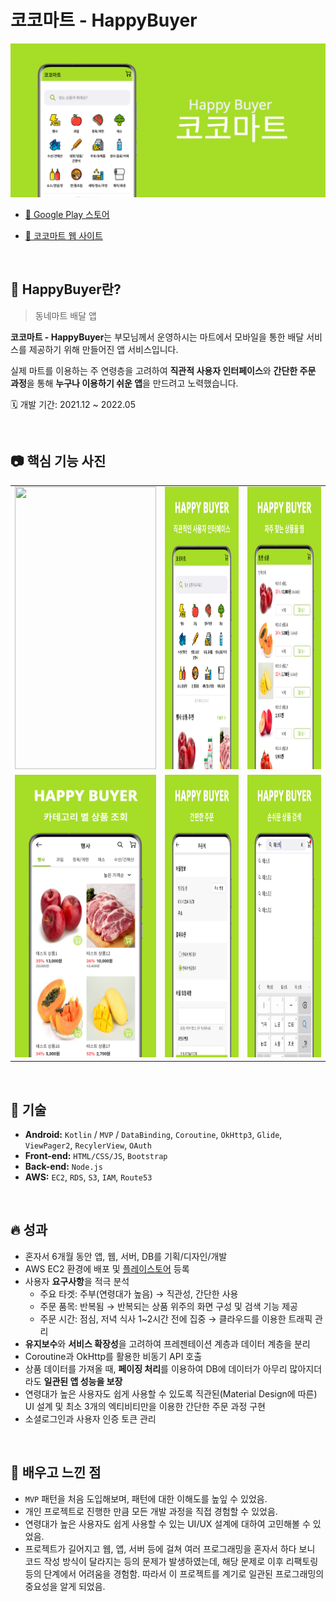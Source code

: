 # **코코마트 - HappyBuyer**

![앱 그래픽 이미지](https://github.com/younhwan97/happy-buyer-app/blob/develop/happy_buyer_app_graphic_img.png?raw=true)

- [🔗 Google Play 스토어](https://play.google.com/store/apps/details?id=kr.co.younhwan.happybuyer)

- [🔗 코코마트 웹 사이트](http://happybuyer.co.kr)

<br>

## 📌 HappyBuyer란?

> 동네마트 배달 앱

**코코마트 - HappyBuyer**는 부모님께서 운영하시는 마트에서 모바일을 통한 배달 서비스를 제공하기 위해 만들어진 앱 서비스입니다. 

실제 마트를 이용하는 주 연령층을 고려하여 **직관적 사용자 인터페이스**와 **간단한 주문 과정**을 통해 **누구나 이용하기 쉬운 앱**을 만드려고 노력했습니다.

🗓 개발 기간: 2021.12 ~ 2022.05

<br>

## 📷 핵심 기능 사진

<table>
  <tr>
    <td><img width="226px" height="452px" src="https://github.com/younhwan97/happy-buyer-app/blob/develop/happy_buyer_app_screen_shot.gif?raw=true"/></td>
    <td><img width="226px" height="452px" src="https://github.com/younhwan97/happy-buyer-app/blob/develop/happy_buyer_app_screen_shot_1.png?raw=true"/></td>
    <td><img width="226px" height="452px" src="https://github.com/younhwan97/happy-buyer-app/blob/develop/happy_buyer_app_screen_shot_2.png?raw=true"/></td>
  </tr>
  <tr>
     <td><img width="226px" height="452px" src="https://github.com/younhwan97/happy-buyer-app/blob/develop/happy_buyer_app_screen_shot_3.png?raw=true"/></td>
    <td><img width="226px" height="452px" src="https://github.com/younhwan97/happy-buyer-app/blob/develop/happy_buyer_app_screen_shot_4.png?raw=true"/></td>
    <td><img width="226px" height="452px" src="https://github.com/younhwan97/happy-buyer-app/blob/develop/happy_buyer_app_screen_shot_5.png?raw=true"/></td>
  </tr>    
 </table>

<br>

## 🚀 기술

- **Android:** `Kotlin` / `MVP` / `DataBinding`, `Coroutine`, `OkHttp3`, `Glide`, `ViewPager2`, `RecylerView`, `OAuth`
- **Front-end:** `HTML/CSS/JS`, `Bootstrap`
- **Back-end:** `Node.js`
- **AWS:** `EC2`, `RDS`, `S3`, `IAM`, `Route53`

<br>

## 🔥 성과

- 혼자서 6개월 동안 앱, 웹, 서버, DB를 기획/디자인/개발
- AWS EC2 환경에 배포 및 [플레이스토어](https://play.google.com/store/apps/details?id=kr.co.younhwan.happybuyer) 등록
- 사용자 **요구사항**을 적극 분석
  - 주요 타겟: 주부(연령대가 높음) → 직관성, 간단한 사용
  - 주문 품목: 반복됨 → 반복되는 상품 위주의 화면 구성 및 검색 기능 제공
  - 주문 시간: 점심, 저녁 식사 1~2시간 전에 집중 → 클라우드를 이용한 트래픽 관리
- **유지보수**와 **서비스 확장성**을 고려하여 프레젠테이션 계층과 데이터 계층을 분리
- Coroutine과 OkHttp를 활용한 비동기 API 호출
- 상품 데이터를 가져올 때, **페이징 처리**를 이용하여 DB에 데이터가 아무리 많아지더라도 **일관된 앱 성능을 보장**
- 연령대가 높은 사용자도 쉽게 사용할 수 있도록 직관된(Material Design에 따른) UI 설계 및 최소 3개의 엑티비티만을 이용한 간단한 주문 과정 구현
- 소셜로그인과 사용자 인증 토큰 관리

<br>

## 🤔 배우고 느낀 점

- `MVP` 패턴을 처음 도입해보며, 패턴에 대한 이해도를 높잎 수 있었음.
- 개인 프로젝트로 진행한 만큼 모든 개발 과정을 직접 경험할 수 있었음.
- 연령대가 높은 사용자도 쉽게 사용할 수 있는 UI/UX 설계에 대하여 고민해볼 수 있었음.
- 프로젝트가 길어지고 웹, 앱, 서버 등에 걸쳐 여러 프로그래밍을 혼자서 하다 보니 코드 작성 방식이 달라지는 등의 문제가 발생하였는데, 해당 문제로 이후 리팩토링 등의 단계에서 어려움을 경험함. 따라서 이 프로젝트를 계기로 일관된 프로그래밍의 중요성을 알게 되었음.
